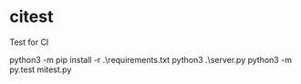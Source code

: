 # citest
Test for CI

python3 -m pip install -r .\requirements.txt
python3 .\server.py
python3 -m py.test mitest.py
